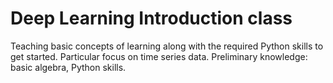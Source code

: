 # Deep Learning Introduction class

Teaching basic concepts of learning along with the required Python skills to get started. Particular focus on time series data. Preliminary knowledge: basic algebra, Python skills. 
